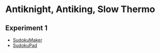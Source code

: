 # Antiknight, Antiking, Slow Thermo
## Experiment 1
* [SudokuMaker](https://sudokumaker.app/?puzzle=N4IgZg9gTgtghgFwGoFMoGcCWEB2IBcIAjAHQCsJADCADQgAOArgF7MA2KBoOcMnhtEHEYIAFtAIgAwqKiZ0AFQj1R6ANaZBAYwgw%2BOBJMBEBAAIAyowAmENYwA6OUwEEDmALQBpHJgDmohDQmLgjuHpg4Pg6mZmwQAO4mCqJoMBDo2ihsbOn4ANqgAG5wbIz8ZAC%2BNIXFpQREldUl-ADMDSBFTQQALG0dtfgAbL01-AAcw534AJwT-QDss-wATIvdq4Pr41XtIwQz2338Cwe7%2BCsnk-UX-a3XZev7jfPr50-8V28Et5-4FXcEQ3%2B%2BC2Px6QI%2BO0m30h-T%2BP0BPxBMP4YJ%2Bxx%2Br2Re3WCKxwPWqLx6LxmMO2KB0LJv3WEKpxKppNOjzxlNOcLxtNOSKphKpuKprMm7KpnMm3NOvNO-NOjMmzLpmwJOJeD3W9LZNPWgv6sv68tO6qFmopSqB0rF5QAunQdDh0AgoHBwggcvkQAgAJ70fiUNqe711OhQFA%2BbB2gi5Sg0KNRog0ONxpY0JNJmPR%2BMZxPJ7Np2OZ7MpmjNIslro0Mtlsg0KtV4t18sNyvV5v14sVhs15sDGjd7tzGj9-ujGjD4e9nsDydDkcz8d9qcz0eWv1e96Y-3vaEbr6UKMgdCxOIEB2lOhiFK6FAINCu3JLRNRpbD5rDpZTItR5rv5pxrpES3WvunocFwIA6LEUCSAAxFosFwYIYiYFoag4Cg6A5JQJDFiAABGjBsDhABKcCWJgjAYSQPRWuU5RAA)
* [SudokuPad](https://sudokupad.app/1v03ltdczs)
